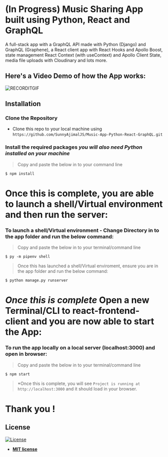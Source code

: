# (In Progress) Music Sharing App built using Python, React and GraphQL

A full-stack app with a GraphQL API made with Python (Django) and GraphQL (Graphene), a React client app with React Hooks and Apollo Boost, state management React Context (with useContext) and Apollo Client State, media file uploads with Cloudinary and lots more.

## Here's a Video Demo of how the App works: 

![RECORDITGIF](http://g.recordit.co/HcMc457r2M.gif)

## Installation

### Clone the Repository
- Clone this repo to your local machine using `https://github.com/SunnyAjimalJS/Music-App-Python-React-GraphQL.git`

### Install the required packages *you will also need Python installed on your machine*
> Copy and paste the below in to your command line

```shell
$ npm install 
```

# Once this is complete, you are able to launch a shell/Virtual environment and then run the server:

### To launch a shell/Virtual environment - Change Directory in to the app folder and run the below command: 
> Copy and paste the below in to your terminal/command line
```shell
$ py -m pipenv shell
```

> Once this has launched a shell/Virtual enviroment, ensure you are in the app folder and run the below command: 
```shell
$ python manage.py runserver
```

# *Once this is complete* Open a new Terminal/CLI to react-frontend-client and you are now able to start the App:

### To run the app locally on a local server (localhost:3000) and open in browser: 
> Copy and paste the below in to your terminal/command line

```shell
$ npm start  
```

> *Once this is complete, you will see `Project is running at http://localhost:3000` and it should load in your browser.

# Thank you !

## License

[![License](http://img.shields.io/:license-mit-blue.svg?style=flat-square)](http://badges.mit-license.org)

- **[MIT license](http://opensource.org/licenses/mit-license.php)**

